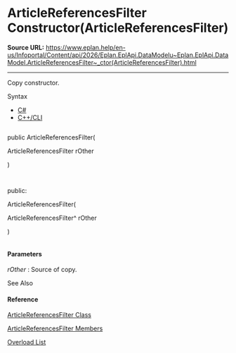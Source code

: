 # ArticleReferencesFilter Constructor(ArticleReferencesFilter)

**Source URL:** https://www.eplan.help/en-us/Infoportal/Content/api/2026/Eplan.EplApi.DataModelu~Eplan.EplApi.DataModel.ArticleReferencesFilter~_ctor(ArticleReferencesFilter).html

---

Copy constructor.

Syntax

- [C#](#i-syntax-CS)
- [C++/CLI](#i-syntax-CPP2005)

```
```
public ArticleReferencesFilter( 
   ArticleReferencesFilter rOther
)
```
```

```
```
public:
ArticleReferencesFilter( 
   ArticleReferencesFilter^ rOther
)
```
```

#### Parameters

*rOther*
:   Source of copy.



See Also

#### Reference

[ArticleReferencesFilter Class](Eplan.EplApi.DataModelu~Eplan.EplApi.DataModel.ArticleReferencesFilter.html)
  
[ArticleReferencesFilter Members](Eplan.EplApi.DataModelu~Eplan.EplApi.DataModel.ArticleReferencesFilter_members.html)
  
[Overload List](Eplan.EplApi.DataModelu~Eplan.EplApi.DataModel.ArticleReferencesFilter~_ctor.html)